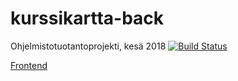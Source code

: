 # kurssikartta-back
Ohjelmistotuotantoprojekti, kesä 2018
[![Build Status](https://travis-ci.org/kurssikartta-ohtuprojekti/kurssikartta-back.svg?branch=master)](https://travis-ci.org/kurssikartta-ohtuprojekti/kurssikartta-back)

[Frontend](https://github.com/kurssikartta-ohtuprojekti/kurssikartta-front)
